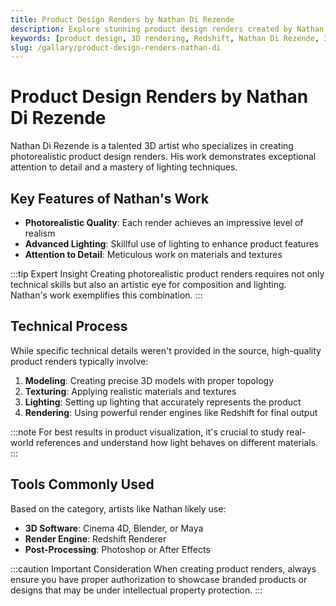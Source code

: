 ```yaml
---
title: Product Design Renders by Nathan Di Rezende
description: Explore stunning product design renders created by Nathan Di Rezende, showcasing advanced 3D modeling and rendering techniques.
keywords: [product design, 3D rendering, Redshift, Nathan Di Rezende, 3D modeling]
slug: /gallary/product-design-renders-nathan-di
---
```


# Product Design Renders by Nathan Di Rezende

Nathan Di Rezende is a talented 3D artist who specializes in creating photorealistic product design renders. His work demonstrates exceptional attention to detail and a mastery of lighting techniques.

## Key Features of Nathan's Work

- **Photorealistic Quality**: Each render achieves an impressive level of realism
- **Advanced Lighting**: Skillful use of lighting to enhance product features
- **Attention to Detail**: Meticulous work on materials and textures

:::tip Expert Insight
Creating photorealistic product renders requires not only technical skills but also an artistic eye for composition and lighting. Nathan's work exemplifies this combination.
:::

## Technical Process

While specific technical details weren't provided in the source, high-quality product renders typically involve:

1. **Modeling**: Creating precise 3D models with proper topology
2. **Texturing**: Applying realistic materials and textures
3. **Lighting**: Setting up lighting that accurately represents the product
4. **Rendering**: Using powerful render engines like Redshift for final output

:::note
For best results in product visualization, it's crucial to study real-world references and understand how light behaves on different materials.
:::

## Tools Commonly Used

Based on the category, artists like Nathan likely use:

- **3D Software**: Cinema 4D, Blender, or Maya
- **Render Engine**: Redshift Renderer
- **Post-Processing**: Photoshop or After Effects

:::caution Important Consideration
When creating product renders, always ensure you have proper authorization to showcase branded products or designs that may be under intellectual property protection.
:::